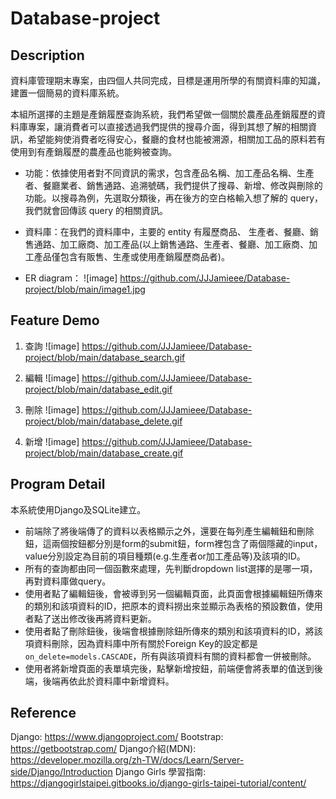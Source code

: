 # Database-project

## Description
資料庫管理期末專案，由四個人共同完成，目標是運用所學的有關資料庫的知識，建置一個簡易的資料庫系統。

本組所選擇的主題是產銷履歷查詢系統，我們希望做一個關於農產品產銷履歷的資料庫專案，讓消費者可以直接透過我們提供的搜尋介面，得到其想了解的相關資訊，希望能夠使消費者吃得安心，餐廳的食材也能被溯源，相關加工品的原料若有使用到有產銷履歷的農產品也能夠被查詢。

- 功能：依據使用者對不同資訊的需求，包含產品名稱、加工產品名稱、生產者、餐廳業者、銷售通路、追溯號碼，我們提供了搜尋、新增、修改與刪除的功能。以搜尋為例，先選取分類後，再在後方的空白格輸入想了解的 query，我們就會回傳該 query 的相關資訊。

- 資料庫：在我們的資料庫中，主要的 entity 有履歷商品、 生產者、餐廳、銷售通路、加工廠商、加工產品(以上銷售通路、生產者、餐廳、加工廠商、加工產品僅包含有販售、生產或使用產銷履歷商品者)。

- ER diagram：
![image] https://github.com/JJJamieee/Database-project/blob/main/image1.jpg


## Feature Demo
1. 查詢
![image] https://github.com/JJJamieee/Database-project/blob/main/database_search.gif

2. 編輯
![image] https://github.com/JJJamieee/Database-project/blob/main/database_edit.gif

3. 刪除
![image] https://github.com/JJJamieee/Database-project/blob/main/database_delete.gif

4. 新增
![image] https://github.com/JJJamieee/Database-project/blob/main/database_create.gif

## Program Detail
本系統使用Django及SQLite建立。

- 前端除了將後端傳了的資料以表格顯示之外，還要在每列產生編輯鈕和刪除鈕，這兩個按鈕都分別是form的submit鈕，form裡包含了兩個隱藏的input，value分別設定為目前的項目種類(e.g.生產者or加工產品等)及該項的ID。
- 所有的查詢都由同一個函數來處理，先判斷dropdown list選擇的是哪一項，再對資料庫做query。
- 使用者點了編輯鈕後，會被導到另一個編輯頁面，此頁面會根據編輯鈕所傳來的類別和該項資料的ID，把原本的資料撈出來並顯示為表格的預設數值，使用者點了送出修改後再將資料更新。
- 使用者點了刪除鈕後，後端會根據刪除鈕所傳來的類別和該項資料的ID，將該項資料刪除，因為資料庫中所有關於Foreign Key的設定都是`on_delete=models.CASCADE`，所有與該項資料有關的資料都會一併被刪除。
- 使用者將新增頁面的表單填完後，點擊新增按鈕，前端便會將表單的值送到後端，後端再依此於資料庫中新增資料。

## Reference
Django: https://www.djangoproject.com/
Bootstrap: https://getbootstrap.com/
Django介紹(MDN): https://developer.mozilla.org/zh-TW/docs/Learn/Server-side/Django/Introduction
Django Girls 學習指南: https://djangogirlstaipei.gitbooks.io/django-girls-taipei-tutorial/content/
